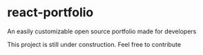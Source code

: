 # react-portfolio
 An easily customizable open source portfolio made for developers

This project is still under construction. Feel free to contribute 
